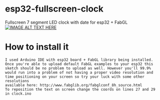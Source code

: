 # esp32-fullscreen-clock
Fullscreen 7 segment LED clock with date for esp32 + FabGL<br>
[![IMAGE ALT TEXT HERE](https://img.youtube.com/vi/y1z5M73dnmE/0.jpg)](https://www.youtube.com/watch?v=y1z5M73dnmE)

# How to install it
    I used Arduino IDE with esp32 board + FabGL library being installed.
    Once you're able to upload default FabGL examples to your esp32 this
    sketch should be no problem to upload as well. However you'll 99.9%
    would run into a problem of not having a proper video resolution and
    time positioning on your screen so try your luck with some other resolutions
    available here: http://www.fabglib.org/fabglconf_8h_source.html
    To reposition the text on screen change the coords on lines 27 and 29 in clock.ino
